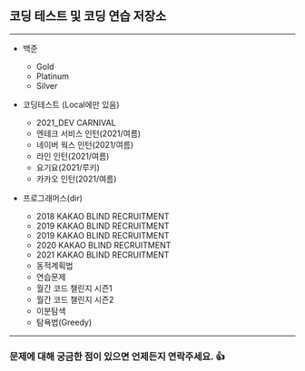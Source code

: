 ## 코딩 테스트 및 코딩 연습 저장소

* * *
* 백준
  * Gold
  * Platinum
  * Silver
 
* 코딩테스트 (Local에만 있음)
   * 2021_DEV CARNIVAL
   * 엔테크 서비스 인턴(2021/여름)
   * 네이버 웍스 인턴(2021/여름)
   * 라인 인턴(2021/여름)
   * 요기요(2021/루키)
   * 카카오 인턴(2021/여름)
 
* 프로그래머스(dir)
  * 2018 KAKAO BLIND RECRUITMENT
  * 2019 KAKAO BLIND RECRUITMENT
  * 2019 KAKAO BLIND RECRUITMENT
  * 2020 KAKAO BLIND RECRUITMENT
  * 2021 KAKAO BLIND RECRUITMENT
  * 동적계획법
  * 연습문제
  * 월간 코드 챌린지 시즌1
  * 월간 코드 챌린지 시즌2
  * 이분탐색
  * 탐욕법(Greedy)
* * *

### 문제에 대해 궁금한 점이 있으면 언제든지 연락주세요. :+1:
